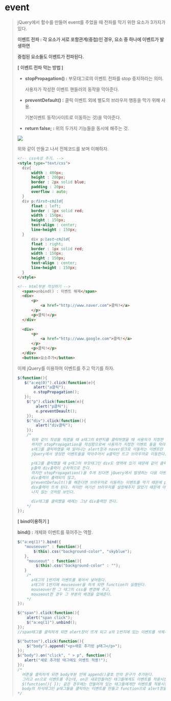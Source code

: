 # event

>  jQuery에서 함수를 만들어 event를 주었을 때 전파를 막기 위한 요소가 3가지가 있다.
>
> **이벤트 전파 : 각 요소가 서로 포함관계(중첩)인 경우, 요소 중 하나에 이벤트가 발생하면**
>
> **중첩된 요소들도 이벤트가 전파된다.**
>
> 
>
>  **[ 이벤트 전파 막는 방법 ]**
>
> - **stopPropagation() :** 부모태그로의 이벤트 전파를 stop 중지하라는 의미.
>
>   사용자가 작성한 이벤트 핸들러의 동작을 막아준다.
>
> - **preventDefault() :** 클릭 이벤트 외에 별도의 브라우저 행동을 막가 위해 사용.
>
>   기본이벤트 동작(사이트로 이동하는 것)을 막아준다.
>
> - **return false; :** 위의 두가지 기능들을 동시에 해주는 것.
>
>  
>
>  ![](https://postfiles.pstatic.net/MjAyMDA2MjBfNTgg/MDAxNTkyNjM3NjA4MDcy.uYEgv5F0GQHFeEpdxIhDfuXNr9tRKZxf6LtY-LuxDA8g.CRHg3j9b0_3EguRXmNIKA4ISGVZ8aDGj_x5kVjjJHREg.PNG.rgusqls/image.png?type=w773)
>
>  위와 같이 만들고 나서 전체코드를 보며 이해하자.
>
> ```html
> <!-- css속성 주기. -->
> <style type="text/css">
> 	div{
> 		width : 400px;
> 		height : 200px;
> 		border : 2px solid blue;
> 		padding : 20px;
> 		overflow : auto;
> 	}
> 	div p:first-child{
> 		float : left;
> 		border : 1px solid red;
> 		width : 150px;
> 		height : 150px;
> 		text-align : center;
> 		line-height : 150px;
> 	}
> 		div p:last-child{
> 		float : right;
> 		border : 1px solid red;
> 		width : 150px;
> 		height : 150px;
> 		text-align : center;
> 		line-height : 150px;
> 	}
> </style>
> 
> <!-- html부분 작성하기 -->
> 	<span>unbind() : 이벤트 해제</span>
> 	<div>
> 		<p>
> 			<a href="http://www.naver.com">클릭!</a>
> 		</p>
> 		<p>클릭!</p>
> 	</div>
> 	
> 	<div>
> 		<p>
> 			<a href="http://www.google.com">클릭!</a>
> 		</p>
> 		<p>클릭!</p>
> 	</div>
> 	<button>요소추가</button>
> ```
>
> 이제 jQuery를 이용하여 이벤트를 주고 막기를 하자.
>
> ```javascript
> $(function(){
>    $("a:eq(0)").click(function(e){
>        alert("a클릭");
>        e.stopPropagation();
>    });
>     $("p").click(function(e){
>         alert("p클릭");
>         e.preventDeault();
>     });
>     $("div").click(function(){
>         alert("div클릭");
>     });
>     /*
>     	위와 같이 작성을 하였을 때 a태그의 0번지를 클릭하였을 때 사용자가 지정한 a클릭, p클릭 		div클릭이 alert창에 출력이 되어야 한다.
>     	하지만 stopPropagation을 작성함으로써 사용자가 지정한 이벤트 들을 막아주고
>     	a태그를 클릭하였을 때 일어나는 alert창과 naver링크로 이동하는 이벤트만 작동한다.
>     	jQuery에서 생성한 이벤트들을 막아주어서 a클릭만 뜨고 브라우저로 이동한다.
>     	
>     	p태그를 클릭했을 때 p태그의 부모태그인 div도 영역에 있기 때문에 같이 클릭이 되어서
>     	p출력 div출력이 순차적으로 뜬다.
>     	하지만 stopPropagation()을 주게 된다면 jQuery에서 발생하는 다음 이벤트를 막기 때문에
>     	div출력이 출력되지 않고,
>     	preventDefault()를 해준다면 브라우저로 이동하는 이벤트를 막기 때문에 p출력과
>     	div출력이 뜨게 된다. 하지만 여기선 브라우저를 설정해주지 않았기 때문에 아무일도 일어
>     	나지 않는 것처럼 보인다.
>     	
>     	div태그를 클릭했을 때에는 그냥 div출력만 뜬다.
>     */
> });
> ```
>
> 
>
>   **[ bind이용하기 ]**
>
> **bind() :** 개체와 이벤트를 묶어주는 역할.
>
>  
>
> ```javascript
> $("a:eq(1)").bind({
>    "mouseover" : function(){
>        $(this).css("background-color", "skyblue");
>    },
>     "mouseout" : function(){
>         $(this).css("background-color" : "");
>    }
>     /*
>     	a태그의 1번지에 이벤트를 묶어서 넣어줬다.
>     	a태그의 1번지에 mouseover을 하게 되면 function이 실행된다.
>     	mouseover한 그 태그의 css를 변경해 주고,
>     	mouseout한 경우 그 부분의 배경을 없애준다.
>     */
> });
> 
> $("span").click(function(){
>     alert("span click");
>     $("a:eq(1)").unbind();
> });
> //span태그를 클릭하게 되면 alert창이 뜨게 되고 a의 1번지에 있는 이벤트를 삭제시킨다.
> 
> $("button"),click(function(){
>     $("body").append("<p>새로 추가된 p태그</p>");
> });
> $("body").on("click", " > p", function(){
>    alert("새로 추가된 태그에도 이벤트 적용!"); 
> });
> /*
> 	버튼을 클릭하게 되면 body부분 안에 append()괄호 안의 문구가 추가된다.
> 	그리고 on으로 이벤트를 주는데, on은 새로만들어진 태그들에게도 이벤트를 적용시킨다.
> 	$(function(){ }); 같은 경우에는 만들어져 있는 태그들에게만 이벤트를 적용시킨다.
> 	body의 자식태그인 p태그들을 클릭하는 이벤트를 만들고 function으로 alert창을 띄운다.
> */
> ```

